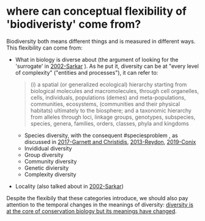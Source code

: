# where can conceptual flexibility of 'biodiveristy' come from?

Biodiversity both means different things and is measured in different ways. This flexibility can come from:
- What in biology is diverse about (the argument of looking for the 'surrogate' in [2002-Sarkar](2002-Sarkar.md) ). As he put it, diversity can be at "every level of complexity" ("entities and processes"), it can refer to:
	> (i) a spatial (or generalized ecological) hierarchy starting from biological molecules and macromolecules, through cell organelles, cells, individuals, populations (demes) and meta-populations, communities, ecosystems, (communities and their physical habitats) ultimately to the biosphere; and a taxonomic hierarchy from alleles through loci, linkage groups, genotypes, subspecies, species, genera, families, orders, classes, phyla and kingdoms
	- Species diversity, with the consequent #speciesproblem , as discussed in [2017-Garnett and Christidis](2017-Garnett%20and%20Christidis.md), [2013-Reydon](2013-Reydon.md), [2019-Conix](2019-Conix.md)
	- Invididual diversity
	- Group diversity
	- Community diversity
	- Genetic diviersity
	- Complexity diversity

- Locality (also talked about in [2002-Sarkar](2002-Sarkar.md))


Despite the flexibily that these categories introduce, we should also pay attention to the temporal changes in the meanings of diversity: [diversity is at the core of conservation biology but its meanings have changed](diversity%20is%20at%20the%20core%20of%20conservation%20biology%20but%20its%20meanings%20have%20changed.md). 